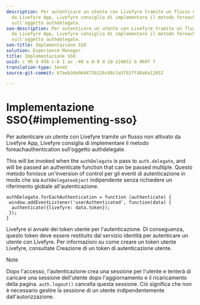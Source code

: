 ```yaml
---
description: Per autenticare un utente con Livefyre tramite un flusso non attivato
  da Livefyre App, Livefyre consiglia di implementare il metodo foreachauthentication
  sull'oggetto authdelegate.
seo-description: Per autenticare un utente con Livefyre tramite un flusso non attivato
  da Livefyre App, Livefyre consiglia di implementare il metodo foreachauthentication
  sull'oggetto authdelegate.
seo-title: Implementazione SSO
solution: Experience Manager
title: Implementazione SSO
uuid: c 96 d 456 c-b 1 ac -40 e 0-8 d 18-224652 b 9697 f
translation-type: tm+mt
source-git-commit: 67aeb3de964473b326c88c3a3f81ff48a6a12652

---
```



# Implementazione SSO{#implementing-sso}

Per autenticare un utente con Livefyre tramite un flusso non attivato da Livefyre App, Livefyre consiglia di implementare il metodo foreachauthentication sull'oggetto authdelegate.

This will be invoked when the `authDelegate` is pass to `auth.delegate`, and will be passed an authenticate function that can be passed multiple. Questo metodo fornisce un'inversion of control per gli eventi di autenticazione in modo che sia `AuthDelegateobject` indipendente senza richiedere un riferimento globale all'autenticazione.

```
authDelegate.forEachAuthentication = function (authenticate) { 
 window.addEventListener('userAuthenticated', function(data) { 
  authenticate({livefyre: data.token}); 
 }); 
}
```

Livefyre si avvale dei token utente per l'autenticazione. Di conseguenza, questo token deve essere restituito dal servizio identità per autenticare un utente con Livefyre. Per informazioni su come creare un token utente Livefyre, consultate Creazione di un token di autenticazione utente.

>[!NOTE]
>
>Dopo l'accesso, l'autenticazione crea una sessione per l'utente e tenterà di caricare una sessione dell'utente dopo l'aggiornamento e il ricaricamento della pagina. `auth.logout()` cancella questa sessione. Ciò significa che non è necessario gestire la sessione di un utente indipendentemente dall'autorizzazione.


